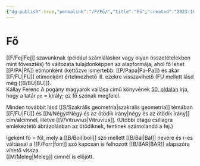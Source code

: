 ```yaml
---
{"dg-publish":true,"permalink":"/F/Fő/","title":"Fő","created":"2023-10-26T03:09","updated":"2024-10-25T18:49"}
---
```



# Fő

[[F/Fej\|Fej]] szavunknak (például számláláskor vagy olyan összetételekben mint fővesztés) fő változata tulajdonképpen az alapformája, ahol fő lehet [[P/PA\|PA]] etimonként (kettőzve ismertebb: [[P/Papa\|Pa-Pa]]) és akár [[F/FU\|FU]] etimonként értelmezhető ill. ezekre visszavihető (FU mellett lásd még [[B/BU\|BU]]).  
Kállay Ferenc A pogány magyarok vallása című könyvének [50. oldalán](zotero://open-pdf/library/items/DFI47XPY?page=50&annotation=GZKG3NII) írja, hogy a tatár `po` = király; ez fő szónak megfelel.  

Minden továbbit lásd [[S/Szakrális geometria\|szakrális geometria]] témában [[F/FU\|FU]] és [[N/Négy#Négy és az ötödik irány\|négy és az ötödik irány]] cím/alcímnél, illetve [[V/Vitruvius\|Vitruvius]]. (Utóbbi ötágú csillagra emlékeztető ábrázolásban az ötödiknek, fentinek számolandó a fej.)  

Igeként fő = fől, mely a [[B/Boil\|boil]] szó mellett [[B/Bál\|Bál]] nevére és r-es váltással a [[F/Forr\|forr]] szó kapcsán is felhozott [[B/BAR\|BAR]] alapszóra vihető vissza.  
[[M/Meleg\|Meleg]] címnél is előjött.  